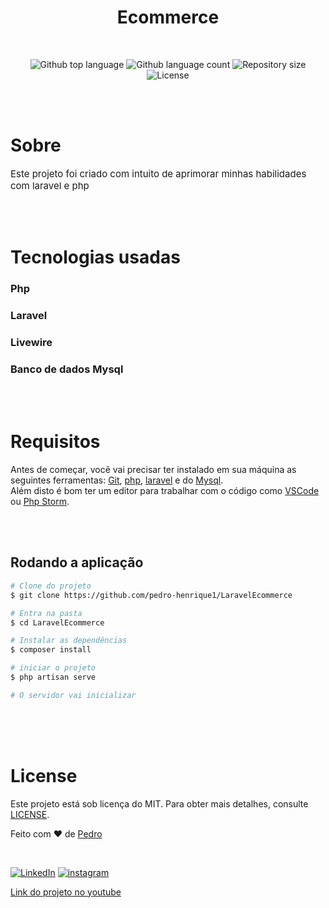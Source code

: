 <h1 style="text-align:center">Ecommerce</h1>
<br>
<p align="center">
  <img alt="Github top language" src="https://img.shields.io/github/languages/top/pedro-henrique1/LaravelEcommerce?color=56BEB8">

  <img alt="Github language count" src="https://img.shields.io/github/languages/count/pedro-henrique1/LaravelEcommerce?color=56BEB8">

  <img alt="Repository size" src="https://img.shields.io/github/repo-size/pedro-henrique1/LaravelEcommerce?color=56BEB8">

  <img alt="License" src="https://img.shields.io/github/license/pedro-henrique1/LaravelEcommerce?color=56BEB8">
</p>
<br>
<br>
<h1>Sobre</h1>
<p style="font-size:15px">Este projeto foi criado com intuito de aprimorar minhas habilidades com laravel e php</p>
<br>
<br>
<h1>Tecnologias usadas </h1>
<h3><strong>Php</strong></h3>
<h3><strong>Laravel</strong></h3>
<h3><strong>Livewire</strong></h3>
<h3>Banco de dados <strong>Mysql</strong></h3>

<br>
<br>

# Requisitos

Antes de começar, você vai precisar ter instalado em sua máquina as seguintes ferramentas:
[Git](https://git-scm.com), [php](https://www.php.net/), [laravel](https://laravel.com/docs/8.x) e do [Mysql](https://www.mysql.com/). <br>
Além disto é bom ter um editor para trabalhar com o código como [VSCode](https://code.visualstudio.com/) ou
[Php Storm](https://www.jetbrains.com/phpstorm/).

<br>
<br>

## Rodando a aplicação

```bash
# Clone do projeto
$ git clone https://github.com/pedro-henrique1/LaravelEcommerce

# Entra na pasta
$ cd LaravelEcommerce

# Instalar as dependências
$ composer install

# iniciar o projeto
$ php artisan serve

# O servidor vai inicializar
```

<br>
<br>
<br>

# License

Este projeto está sob licença do MIT. Para obter mais detalhes, consulte [LICENSE](LICENSE.md).

Feito com :heart: de <a href="https://github.com/pedro-henrique1" target="_blank">Pedro</a>

&#xa0;

[![LinkedIn](https://img.shields.io/badge/-LINKEDIN-0077B5?style=for-the-badge&logo=linkedin&logoColor=white)](https://www.linkedin.com/in/pedro-henrique-silva-rodrigues-0544ab199/) [![instagram](https://img.shields.io/badge/instagram-%23E4405F.svg?&style=for-the-badge&logo=instagram&logoColor=white)](https://www.instagram.com/pedro_henrique_dev/)

[Link do projeto no youtube](https://www.youtube.com/playlist?list=PLz_YkiqIHesvPtvLl2Wz5FtuW44dBt199)
